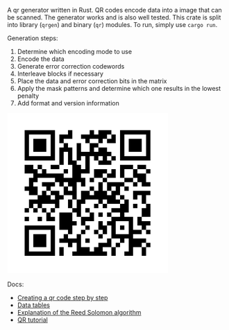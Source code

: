 A qr generator written in Rust. QR codes encode data into a image that can be scanned.
The generator works and is also well tested. This crate is split into library (`qrgen`)
and binary (`qr`) modules. To run, simply use `cargo run`.

Generation steps:
1. Determine which encoding mode to use
2. Encode the data
3. Generate error correction codewords
4. Interleave blocks if necessary
5. Place the data and error correction bits in the matrix
6. Apply the mask patterns and determine which one results in the lowest penalty
7. Add format and version information

![Example QR code](qrcode.png)

Docs:
- [Creating a qr code step by step](https://www.nayuki.io/page/creating-a-qr-code-step-by-step)
- [Data tables](https://pythonhosted.org/PyQRCode/tables.html)
- [Explanation of the Reed Solomon algorithm](https://en.wikiversity.org/wiki/Reed%E2%80%93Solomon_codes_for_coders)
- [QR tutorial](https://www.thonky.com/qr-code-tutorial)

